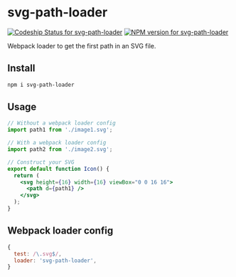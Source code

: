 # svg-path-loader
[![Codeship Status for svg-path-loader](https://img.shields.io/codeship/973fcaf0-d12b-0134-45b1-329f659af364/master.svg)](https://app.codeship.com/projects/201440)
[![NPM version for svg-path-loader](https://img.shields.io/npm/v/svg-path-loader.svg)](https://www.npmjs.com/package/svg-path-loader)

Webpack loader to get the first path in an SVG file.

## Install

```bash
npm i svg-path-loader
```

## Usage

```jsx
// Without a webpack loader config
import path1 from './image1.svg';

// With a webpack loader config
import path2 from './image2.svg';

// Construct your SVG
export default function Icon() {
  return (
    <svg height={16} width={16} viewBox="0 0 16 16">
      <path d={path1} />
    </svg>
  );
}
```

## Webpack loader config

```js
{
  test: /\.svg$/,
  loader: 'svg-path-loader',
}
```
